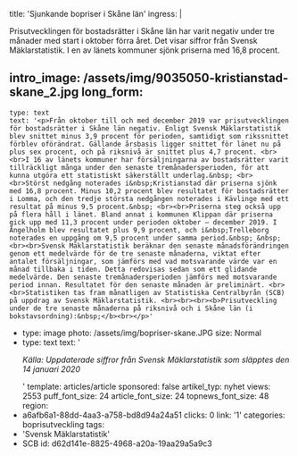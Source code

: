 title: 'Sjunkande bopriser i Skåne län'
ingress: |
  <p>Prisutvecklingen för bostadsrätter i Skåne län har varit negativ under tre månader med start i oktober förra året. Det visar siffror från Svensk Mäklarstatistik. I en av länets kommuner sjönk priserna med 16,8 procent.
  </p>
  
intro_image: /assets/img/9035050-kristianstad-skane_2.jpg
long_form:
  -
    type: text
    text: '<p>Från oktober till och med december 2019 var prisutvecklingen för bostadsrätter i Skåne län negativ. Enligt Svensk Mäklarstatistik blev snittet minus 3,9 procent för perioden, samtidigt som rikssnittet förblev oförändrat. Gällande årsbasis ligger snittet för länet nu på plus sex procent, och på riksnivå är snittet plus 4,7 procent. <br><br>I 16 av länets kommuner har försäljningarna av bostadsrätter varit tillräckligt många under den senaste tremånadersperioden, för att kunna utgöra ett statistiskt säkerställt underlag.&nbsp; <br><br>Störst nedgång noterades i&nbsp;Kristianstad där priserna sjönk med 16,8 procent. Minus 10,2 procent blev resultatet för bostadsrätter i Lomma, och den tredje största nedgången noterades i Kävlinge med ett resultat på minus 9,5 procent.&nbsp; <br><br>Priserna steg också upp på flera håll i länet. Bland annat i kommunen Klippan där priserna gick upp med 11,3 procent under perioden oktober – december 2019. I Ängelholm blev resultatet plus 9,9 procent, och i&nbsp;Trelleborg noterades en uppgång om 9,5 procent under samma period.&nbsp; &nbsp;<br><br>Svensk Mäklarstatistik beräknar den senaste månadsförändringen genom ett medelvärde för de tre senaste månaderna, viktat efter antalet försäljningar, som jämförs med vad motsvarande värde var en månad tillbaka i tiden. Detta redovisas sedan som ett glidande medelvärde. Den senaste tremånadersperioden jämförs med motsvarande period innan. Resultatet för den senaste månaden är preliminärt. <br><br>Statistiken tas fram månatligen av Statistiska Centralbyrån (SCB) på uppdrag av Svensk Mäklarstatistik. <br><br><br><b>Prisutveckling under de tre senaste månaderna på riksnivå och i Skåne län (i bokstavsordning):&nbsp;</b><br></p>'
  -
    type: image
    photo: /assets/img/bopriser-skane.JPG
    size: Normal
  -
    type: text
    text: '<p><i>Källa: Uppdaterade siffror från Svensk Mäklarstatistik som släpptes den 14 januari 2020</i></p>'
template: articles/article
sponsored: false
artikel_typ: nyhet
views: 2553
puff_font_size: 24
article_font_size: 24
topnews_font_size: 48
region:
  - a6afb6a1-88dd-4aa3-a758-bd8d94a24a51
clicks: 0
link: '1'
categories: boprisutveckling
tags:
  - 'Svensk Mäklarstatistik'
  - SCB
id: d62d141e-8825-4968-a20a-19aa29a5a9c3
